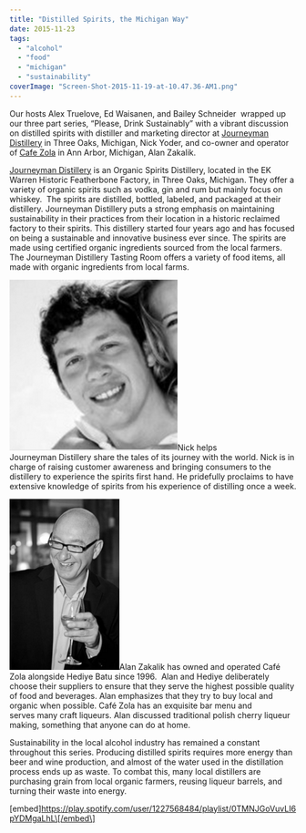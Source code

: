 ```yaml
---
title: "Distilled Spirits, the Michigan Way"
date: 2015-11-23
tags: 
  - "alcohol"
  - "food"
  - "michigan"
  - "sustainability"
coverImage: "Screen-Shot-2015-11-19-at-10.47.36-AM1.png"
---
```


Our hosts Alex Truelove, Ed Waisanen, and Bailey Schneider  wrapped up our three part series, “Please, Drink Sustainably” with a vibrant discussion on distilled spirits with distiller and marketing director at [Journeyman Distillery](http://www.journeymandistillery.com/) in Three Oaks, Michigan, Nick Yoder, and co-owner and operator of [Cafe Zola](http://www.cafezola.com/) in Ann Arbor, Michigan, Alan Zakalik.

[Journeyman Distillery](http://journeymandistillery.com) is an Organic Spirits Distillery, located in the EK Warren Historic Featherbone Factory, in Three Oaks, Michigan. They offer a variety of organic spirits such as vodka, gin and rum but mainly focus on whiskey.  The spirits are distilled, bottled, labeled, and packaged at their distillery. Journeyman Distillery puts a strong emphasis on maintaining sustainability in their practices from their location in a historic reclaimed factory to their spirits. This distillery started four years ago and has focused on being a sustainable and innovative business ever since. The spirits are made using certified organic ingredients sourced from the local farmers. The Journeyman Distillery Tasting Room offers a variety of food items, all made with organic ingredients from local farms.

[![Screen Shot 2015-11-22 at 10.31.31 PM](images/Screen-Shot-2015-11-22-at-10.31.31-PM-295x300.png)](http://www.hotinhere.us/wp-content/uploads/2015/11/Screen-Shot-2015-11-22-at-10.31.31-PM.png)Nick helps Journeyman Distillery share the tales of its journey with the world. Nick is in charge of raising customer awareness and bringing consumers to the distillery to experience the spirits first hand. He pridefully proclaims to have extensive knowledge of spirits from his experience of distilling once a week.

[![Screen Shot 2015-11-22 at 10.32.03 PM](images/Screen-Shot-2015-11-22-at-10.32.03-PM-193x300.png)](http://www.hotinhere.us/wp-content/uploads/2015/11/Screen-Shot-2015-11-22-at-10.32.03-PM.png)Alan Zakalik has owned and operated Café Zola alongside Hediye Batu since 1996.  Alan and Hediye deliberately choose their suppliers to ensure that they serve the highest possible quality of food and beverages. Alan emphasizes that they try to buy local and organic when possible. Café Zola has an exquisite bar menu and serves many craft liqueurs. Alan discussed traditional polish cherry liqueur making, something that anyone can do at home.

Sustainability in the local alcohol industry has remained a constant throughout this series. Producing distilled spirits requires more energy than beer and wine production, and almost of the water used in the distillation process ends up as waste. To combat this, many local distillers are purchasing grain from local organic farmers, reusing liqueur barrels, and turning their waste into energy.

\[embed\]https://play.spotify.com/user/1227568484/playlist/0TMNJGoVuvLI6pYDMgaLhL\[/embed\]
